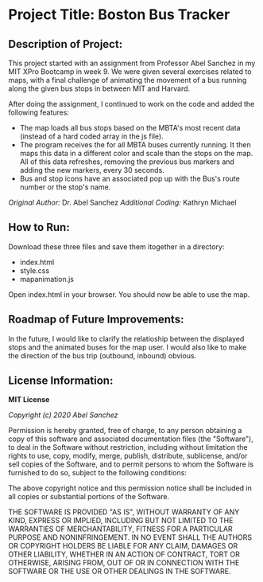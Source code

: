 # Project Title: Boston Bus Tracker

## Description of Project: 
This project started with an assignment from Professor Abel Sanchez in my MIT XPro Bootcamp in week 9.  We were given several exercises related to maps, with a final challenge of animating the movement of a bus running along the given bus stops in between MIT and Harvard. 

After doing the assignment, I continued to work on the code and added the following features:
- The map loads all bus stops based on the MBTA's most recent data (instead of a hard coded array in the js file).
- The program receives the for all MBTA buses currently running. It then maps this data in a different color and scale than the stops on the map. All of this data refreshes, removing the previous bus markers and adding the new markers, every 30 seconds.
- Bus and stop icons have an associated pop up with the Bus's route number or the stop's name.

*Original Author:* Dr. Abel Sanchez 
*Additional Coding:* Kathryn Michael

## How to Run:

Download these three files and save them itogether in a directory:
- index.html
- style.css
- mapanimation.js

Open index.html in your browser. You should now be able to use the map.

## Roadmap of Future Improvements:

In the future, I would like to clarify the relatioship between the displayed stops and the animated buses for the map user.  I would also like to make the direction of the bus trip (outbound, inbound) obvious.

## License Information:

**MIT License**

*Copyright (c) 2020 Abel Sanchez*

Permission is hereby granted, free of charge, to any person obtaining a copy
of this software and associated documentation files (the "Software"), to deal
in the Software without restriction, including without limitation the rights
to use, copy, modify, merge, publish, distribute, sublicense, and/or sell
copies of the Software, and to permit persons to whom the Software is
furnished to do so, subject to the following conditions:

The above copyright notice and this permission notice shall be included in all
copies or substantial portions of the Software.

THE SOFTWARE IS PROVIDED "AS IS", WITHOUT WARRANTY OF ANY KIND, EXPRESS OR
IMPLIED, INCLUDING BUT NOT LIMITED TO THE WARRANTIES OF MERCHANTABILITY,
FITNESS FOR A PARTICULAR PURPOSE AND NONINFRINGEMENT. IN NO EVENT SHALL THE
AUTHORS OR COPYRIGHT HOLDERS BE LIABLE FOR ANY CLAIM, DAMAGES OR OTHER
LIABILITY, WHETHER IN AN ACTION OF CONTRACT, TORT OR OTHERWISE, ARISING FROM,
OUT OF OR IN CONNECTION WITH THE SOFTWARE OR THE USE OR OTHER DEALINGS IN THE
SOFTWARE.